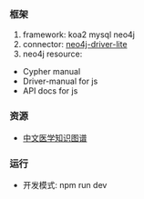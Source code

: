 <!--
 * @Author: mfuture@qq.com
 * @Date: 2021-10-10 09:56:06
 * @Description: 
 * @FilePath: /jh_mekg_api/README.md
-->


### 框架

1. framework: koa2 mysql neo4j
2. connector: [neo4j-driver-lite](https://github.com/neo4j/neo4j-javascript-driver)
3. neo4j resource:
- Cypher manual
- Driver-manual for js 
- API docs for js

### 资源

* [中文医学知识图谱](http://cmekg.pcl.ac.cn/)

### 运行

* 开发模式: npm run dev
